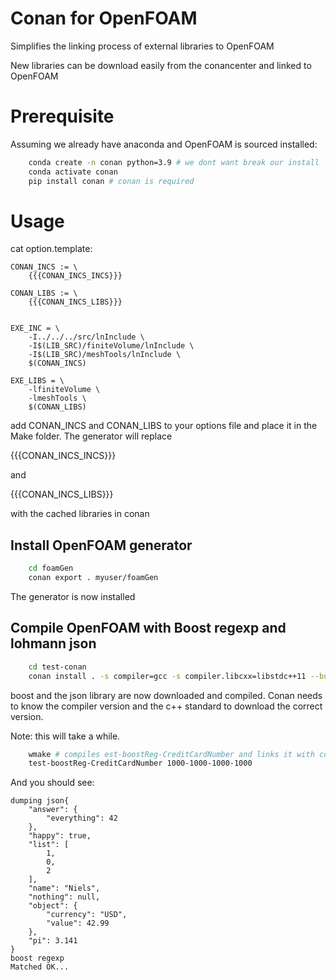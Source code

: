 # Conan for OpenFOAM

Simplifies the linking process of external libraries to OpenFOAM

New libraries can be download easily from the conancenter and linked to OpenFOAM


# Prerequisite

Assuming we already have anaconda and OpenFOAM is sourced installed:


```bash
    conda create -n conan python=3.9 # we dont want break our install
    conda activate conan
    pip install conan # conan is required
```



# Usage


cat option.template:
```
CONAN_INCS := \
    {{{CONAN_INCS_INCS}}}

CONAN_LIBS := \
    {{{CONAN_INCS_LIBS}}}


EXE_INC = \
    -I../../../src/lnInclude \
    -I$(LIB_SRC)/finiteVolume/lnInclude \
    -I$(LIB_SRC)/meshTools/lnInclude \
    $(CONAN_INCS)

EXE_LIBS = \
    -lfiniteVolume \
    -lmeshTools \
    $(CONAN_LIBS)
```

add CONAN_INCS and CONAN_LIBS to your options file and place it in the Make folder.
The generator will replace 

{{{CONAN_INCS_INCS}}}

and 

{{{CONAN_INCS_LIBS}}}

with the cached libraries in conan


## Install OpenFOAM generator

```bash
    cd foamGen
    conan export . myuser/foamGen
```

The generator is now installed


## Compile OpenFOAM with Boost regexp and lohmann json



```bash
    cd test-conan
    conan install . -s compiler=gcc -s compiler.libcxx=libstdc++11 --build
```

boost and the json library are now downloaded and compiled. Conan needs to know the compiler version and the c++ standard to download the correct version. 

Note: this will take a while.


```bash
    wmake # compiles est-boostReg-CreditCardNumber and links it with conan-libs
    test-boostReg-CreditCardNumber 1000-1000-1000-1000 
```

And you should see:
```
dumping json{
    "answer": {
        "everything": 42
    },
    "happy": true,
    "list": [
        1,
        0,
        2
    ],
    "name": "Niels",
    "nothing": null,
    "object": {
        "currency": "USD",
        "value": 42.99
    },
    "pi": 3.141
}
boost regexp
Matched OK...
```
